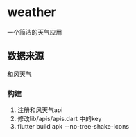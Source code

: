 # weather

一个简洁的天气应用

## 数据来源

和风天气

### 构建

1. 注册和风天气api
2. 修改lib/apis/apis.dart 中的key
3. flutter build apk --no-tree-shake-icons
